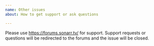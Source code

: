 ```yaml
---
name: Other issues
about: How to get support or ask questions

---
```


Please use https://forums.sonarr.tv/ for support. Support requests or questions will be redirected to the forums and the issue will be closed.
